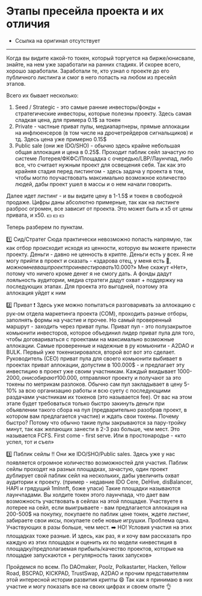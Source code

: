 # Этапы пресейла проекта и их отличия
- Ссылка на оригинал отсутствует
---

Когда вы видите какой-то токен, который торгуется на бирже/юнисвапе, знайте, на нем уже заработали на ранних стадиях. И скорее всего, хорошо заработали. Заработали те, кто узнал о проекте до его публичного листинга и смог в него попасть на любом из пресейл этапов.

Всего их бывает несколько:
1. Seed / Strategic -  это самые ранние инвесторы/фонды + стратегические инвесторы, которые полезны проекту. Здесь самая сладкая цена, для примера 0.1$ за токен
2. Private - частные приват пулы, медиапартнеры, прямые аллокации на инфлюенсеров (в том числе на дрочетрейдеров сигнальщиков) и тд. Здесь цена уже примерно 0.15$
3. Public sale (они же IDO/SHO) - обычно здесь крайне небольшая общая аллокация и цена в 0.25$. Проходит паблик сейл зачастую по системе Лотерея/ФКФС/Площадка с очередью/LBP/Лаунчпад, либо все, что считает нужным проект для освещения себя. Так как это крайняя стадия перед листингом - здесь задача у проекта в том, чтобы могло поучаствовать максимально возможное количество людей, дабы проект ушел в массы и о нем начали говорить.

Далее идет листинг - и вы видите цену в 1-1.5$ и токен в свободной продаже. Цифры даны абсолютно примерные, так как на листинге разброс огромен, все зависит от проекта. Это может быть и х5 от цены привата, и х50. 💵 💵 💵

Теперь разберем по пунктам.

1️⃣ Сид/Стратег
Сюда практически невозможно попасть напрямую, так как отбор происходит исходя из ценности, которую вы можете принести проекту. Деньги - давно не ценность в крипте. Деньги есть у всех. Я не могу прийти в проект и сказать - «здарова отец, у меня есть  🍋$, можно мне в ваш проект проинвестировать 10.000$?» Мне скажут «Нет», потому что ничего кроме денег я не смогу дать. А фонды дадут лояльность аудитории, медиа стратеги дадут охват + поддержку на последующих этапах. Для проекта это выгодней, поэтому эта аллокация уйдет к ним

2️⃣ Приват ❗️
Здесь уже можно попытаться разговаривать за аллокацию с рук-ом отдела маркетинга проекта (COM), проходить разные отборы, заполнять формы на участие и прочее. Но самый проверенный маршрут - заходить через приват пулы. Приват пул - это полузакрытое комьюнити инвесторов, которое объединил лидер приват пула для того, чтобы договариваться с проектами на максимально возможные аллокации.
Самые проверенные и надежные в ру комьюнити - A2DAO и BULK. Первый уже токенизировался, второй вот вот это сделает. 
Руководитель (СЕО) приват пула для своего комьюнити выбивает в проектах приват аллокации, допустим в 100.000$ - и предлагает эту инвестицию в проект уже своим участникам. Каждый вкидывает 1000-2000$, они собирают 100.000$, отправляют проекту и получают за это токены по метрикам разлоков. Обычно сам пул закладывает в цену 5-10% за всю организацию работы и всю суету с последующими раздачами участникам их токенов (это называется fee).
От вас на этом этапе будет требоваться только быстро закинуть деньги при объявлении такого сбора на пул (предварительно разобрав проект, в котором вам предлагается участие) и ждать свои токены. Почему быстро? Потому что обычно такие пулы закрываются за пару-тройку минут, так как желающих занести в 2-3 раз больше, чем мест. Это называется FCFS. First come - first serve. Или в простонародье - «кто успел, тот и съел»

3️⃣ Паблик сейлы ‼️ 
Они же IDO/SHO/Public sales. Здесь уже у нас появляется огромное количество возможностей для участия. Паблик сейлы проходят на разных площадках, зачастую, один проект дублирует свой паблик сейл на нескольких, дабы увеличить охват аудитории к проекту. (пример - недавние IDO Cere, DeHive, disBalancer, HAPI и грядущий 1mlnnft, боже упаси)
Такие площадки называются лаунчпадами. Вы холдите токен этого лаунчпада, что дает вам возможность участвовать в сейлах на этой площадке. Участвуете в лотерее на сейл, если выигрываете - вам предлагается аллокация на 200-500$ на покупку, покупаете по паблик цене токен, ждете листинг, забираете свои иксы, покупаете себе новые игрушки. 
Проблема одна. Участвующих в разы больше, чем мест.
➡️ НО! Условия участия на этих площадках тоже разные. И здесь, как раз, я и хочу вам рассказать про каждую из этих площадок и оценить их по модели «инвестиция в площадку/предполагаемая прибыль/качество проектов, которые на площадке запускаются +  регулярность таких запусков» 

Пройдемся по всем. По DAOmaker, Poolz, Polkastarter, Hacken, Yellow Road, BSCPAD, KICKPAD, TrustSwap, A2DAO и прочим представителям этой интересной истории развития крипты 😄 Так как я принимаю в них участие и могу показать все на своих цифрах и своем опыте 👌